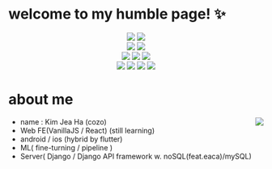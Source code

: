 # welcome to my humble page! :sparkles: 
<div align="center" markdown=1>

<img src="https://img.shields.io/badge/git-F05032?style=for-the-badge&logo=git&logoColor=white"> <img src="https://img.shields.io/badge/github-181717?style=for-the-badge&logo=github&logoColor=white"> <br>
<img src="https://img.shields.io/badge/flutter-02569B?style=for-the-badge&logo=flutter&logoColor=white"> <img src="https://img.shields.io/badge/dart-0175C2?style=for-the-badge&logo=dart&logoColor=white"> <br>
<img src="https://img.shields.io/badge/python-3776AB?style=for-the-badge&logo=python&logoColor=white"> <img src="https://img.shields.io/badge/django-092E20?style=for-the-badge&logo=django&logoColor=white"> <img src="https://img.shields.io/badge/pytorch-EE4C2C?style=for-the-badge&logo=pytorch&logoColor=white"> <br>
<img src="https://img.shields.io/badge/css-1572B6?style=for-the-badge&logo=css3&logoColor=white"> <img src="https://img.shields.io/badge/html5-E34F26?style=for-the-badge&logo=html5&logoColor=white"> <img src="https://img.shields.io/badge/javascript-F7DF1E?style=for-the-badge&logo=javascript&logoColor=black"> <img src="https://img.shields.io/badge/mysql-4479A1?style=for-the-badge&logo=mysql&logoColor=white">
</div> 

# about me
<img align="right" src="https://github-readme-stats.vercel.app/api/top-langs/?username=cocozo"/>
<ul>
  <li> name : Kim Jea Ha (cozo) </li>
  <li> Web FE(VanillaJS / React) (still learning) </li>
  <li> android / ios (hybrid by flutter) </li>
  <li>  ML( fine-turning / pipeline ) </li>
  <li>  Server( Django / Django API framework w. noSQL(feat.eaca)/mySQL) </li>
</ul>
